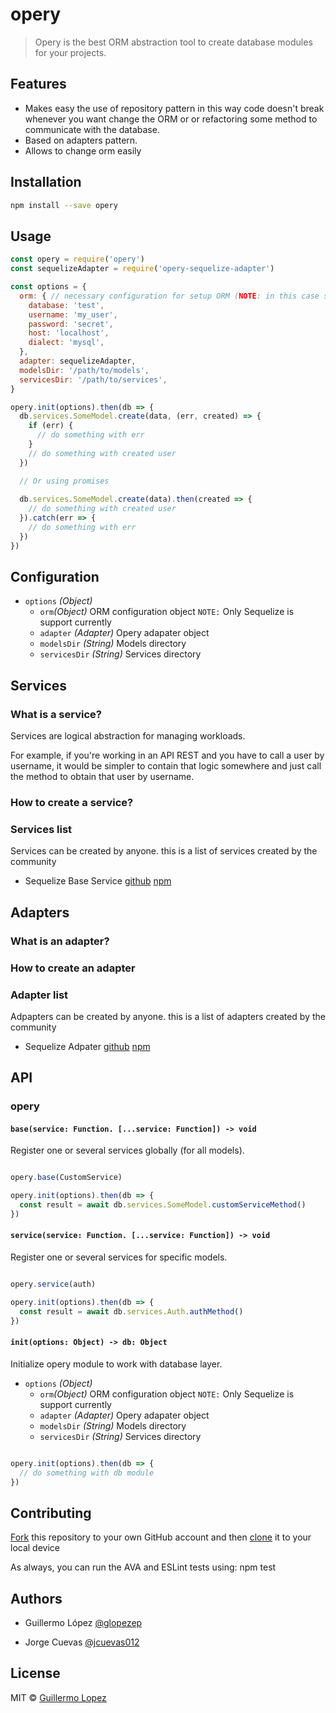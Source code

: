 # opery

> Opery is the best ORM abstraction tool to create database modules for your projects.

## Features

* Makes easy the use of repository pattern in this way code doesn't break whenever you      want change the ORM or or refactoring some method to communicate with the database. 
* Based on adapters pattern.
* Allows to change orm easily

## Installation 

```bash
npm install --save opery
```

## Usage

```js
const opery = require('opery')
const sequelizeAdapter = require('opery-sequelize-adapter')

const options = {
  orm: { // necessary configuration for setup ORM (NOTE: in this case sequelize).
    database: 'test',
    username: 'my_user',
    password: 'secret',
    host: 'localhost',
    dialect: 'mysql',
  },
  adapter: sequelizeAdapter,
  modelsDir: '/path/to/models',
  servicesDir: '/path/to/services',
}

opery.init(options).then(db => {
  db.services.SomeModel.create(data, (err, created) => {
    if (err) {
      // do something with err
    }
    // do something with created user
  })

  // Or using promises
  
  db.services.SomeModel.create(data).then(created => {
    // do something with created user
  }).catch(err => {
    // do something with err
  })
})
```

## Configuration
- `options` _(Object)_
  - `orm`_(Object)_ ORM configuration object `NOTE:` Only Sequelize is support currently
  - `adapter` _(Adapter)_ Opery adapater object
  - `modelsDir` _(String)_ Models directory
  - `servicesDir` _(String)_ Services directory

## Services

### What is a service?

Services are logical abstraction for managing workloads.

For example, if you're working in an API REST and you have to call a user by username, it would be simpler to contain that logic somewhere and just call the method to obtain that user by username.

### How to create a service?

### Services list

Services can be created by anyone. 
this is a list of services created by the community

- Sequelize Base Service 
    [github](https://github.com/glopezep/opery-sequelize-base-service)
    [npm](https://www.npmjs.com/package/opery-sequelize-base-service)

## Adapters

### What is an adapter?

### How to create an adapter

### Adapter list

Adpapters can be created by anyone. 
this is a list of adapters created by the community

- Sequelize Adpater 
    [github](https://github.com/glopezep/opery-sequelize-adapater)
    [npm](https://www.npmjs.com/package/opery-sequelize-adapter)

## API

### opery

#### `base(service: Function. [...service: Function]) -> void`

Register one or several services globally (for all models).

```js

opery.base(CustomService)

opery.init(options).then(db => {
  const result = await db.services.SomeModel.customServiceMethod()
})

```

#### `service(service: Function. [...service: Function]) -> void`

Register one or several services for specific models.

```js

opery.service(auth)

opery.init(options).then(db => {
  const result = await db.services.Auth.authMethod()
})

```

#### `init(options: Object) -> db: Object`

Initialize opery module to work with database layer.

- `options` _(Object)_
  - `orm`_(Object)_ ORM configuration object `NOTE:` Only Sequelize is support currently
  - `adapter` _(Adapter)_ Opery adapater object
  - `modelsDir` _(String)_ Models directory
  - `servicesDir` _(String)_ Services directory

```js

opery.init(options).then(db => {
  // do something with db module
})

```

## Contributing

[Fork](https://help.github.com/articles/fork-a-repo/) this repository to your own GitHub account and then [clone](https://help.github.com/articles/cloning-a-repository/) it to your local device

As always, you can run the AVA and ESLint tests using: npm test

## Authors

- Guillermo López [@glopezep](http://www.guillermolopez.net)

- Jorge Cuevas [@jcuevas012](https://github.com/jcuevas012)

## License

MIT © [Guillermo Lopez](http://www.guillermolopez.net)